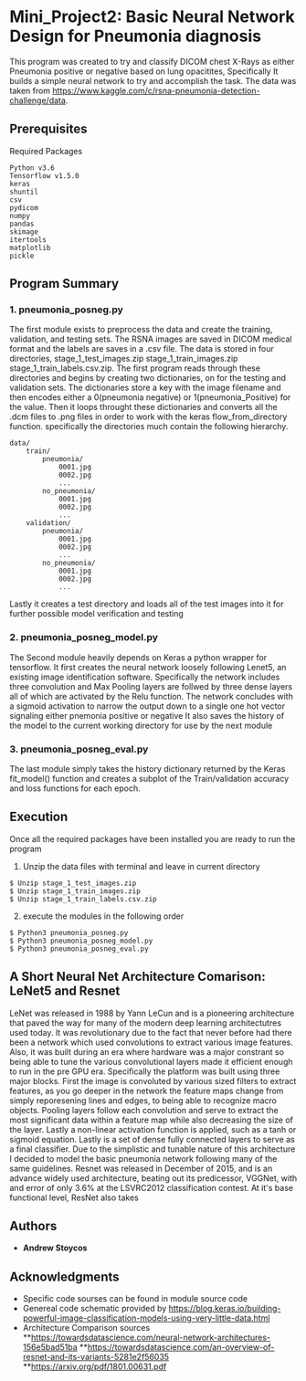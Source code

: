 # Mini_Project2: Basic Neural Network Design for Pneumonia diagnosis   


This program was created to try and classify DICOM chest X-Rays as either Pneumonia positive or negative based on lung opacitites, 
Specifically It builds a simple neural network to try and accomplish the task. The data was taken from https://www.kaggle.com/c/rsna-pneumonia-detection-challenge/data. 


## Prerequisites

Required Packages 

```
Python v3.6
Tensorflow v1.5.0
keras 
shuntil 
csv
pydicom 
numpy 
pandas
skimage
itertools
matplotlib
pickle

```

## Program Summary 

### 1. pneumonia_posneg.py

The first module exists to preprocess the data and create the training, validation, and testing sets.  The RSNA images are saved in DICOM
medical format and the labels are saves in a .csv file. The data is stored in four directories, stage_1_test_images.zip stage_1_train_images.zip stage_1_train_labels.csv.zip. The first program 
reads through these directories and begins by creating two dictionaries, on for the testing and validation sets. The dictionaries store a key with the image filename and 
then encodes either a 0(pneumonia negative) or 1(pneumonia_Positive) for the value.  Then it loops throught these dictionaries and converts all the .dcm files to .png files in order to 
work with the keras flow_from_directory function. specifically the directories much contain the following hierarchy. 
```
data/
    train/
        pneumonia/
            0001.jpg
            0002.jpg
            ...
        no_pneumonia/
            0001.jpg
            0002.jpg
            ...
    validation/
        pneumonia/
            0001.jpg
            0002.jpg
            ...
        no_pneumonia/
            0001.jpg
            0002.jpg
            ...
```
Lastly it creates a test directory and loads all of the test images into it for further possible model verification and testing

### 2. pneumonia_posneg_model.py

The Second module heavily depends on Keras a python wrapper for tensorflow. It first creates the neural network loosely following Lenet5, an existing 
image identification software. Specifically the network includes three convolution and Max Pooling layers are follwed by three dense layers all of which are activated by the Relu function. 
The network concludes with a sigmoid activation to narrow the output down to a single one hot vector signaling either pnemonia positive or negative
It also saves the history of the model to the current working directory for use by the next module 

### 3. pneumonia_posneg_eval.py

The last module simply takes the history dictionary returned by the Keras fit_model() function and creates a subplot of the Train/validation accuracy
and loss functions for each epoch. 


## Execution 

Once all the required packages have been installed you are ready to run the program 
1. Unzip the data files with terminal and leave in current directory 

```
$ Unzip stage_1_test_images.zip
$ Unzip	stage_1_train_images.zip
$ Unzip	stage_1_train_labels.csv.zip
```
2. execute the modules in the following order 

```
$ Python3 pneumonia_posneg.py
$ Python3 pneumonia_posneg_model.py
$ Python3 pneumonia_posneg_eval.py
```

## A Short Neural Net Architecture Comarison: LeNet5 and Resnet 
LeNet was released in 1988 by Yann LeCun and is a pioneering architecture that paved the way for many of the modern deep learning architectutres used today. It was revolutionary due to the fact that never before had there been a network which used convolutions to extract various image features.  Also, it was built during an era where hardware was a major constrant so being able to tune the various convolutional layers made it efficient enough to run in the pre GPU era.  Specifically the platform was built using three major blocks. First the image is convoluted by various sized filters to extract features, as you go deeper in the network the feature maps change from simply reporesening lines and edges, to being able to recognize macro objects.  Pooling layers follow each convolution and serve to extract the most significant data within a feature map while also decreasing the size of the layer.  Lastly a non-linear activation function is applied, such as a tanh or sigmoid equation. Lastly is a set of dense fully connected layers to serve as a final classifier. Due to the simplistic and tunable nature of this architecture I decided to model the basic pneumonia network following many of the same guidelines. Resnet was released in December of 2015, and is an advance widely used architecture, beating out its predicessor, VGGNet, with and error of only 3.6% at the LSVRC2012 classification contest. At it's base functional level, ResNet also takes 


## Authors

* **Andrew Stoycos** 

## Acknowledgments

* Specific code sourses can be found in module source code 
* Genereal code schematic provided by https://blog.keras.io/building-powerful-image-classification-models-using-very-little-data.html
* Architecture Comparison sources 
**https://towardsdatascience.com/neural-network-architectures-156e5bad51ba
**https://towardsdatascience.com/an-overview-of-resnet-and-its-variants-5281e2f56035
**https://arxiv.org/pdf/1801.00631.pdf


